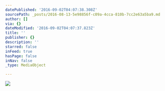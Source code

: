 ```yaml
---
datePublished: '2016-09-02T04:07:38.308Z'
sourcePath: _posts/2016-08-13-5e98856f-c09a-4cca-810b-7cc2e63a5ba9.md
author: []
via: {}
dateModified: '2016-09-02T04:07:37.823Z'
title: ''
publisher: {}
description: ''
starred: false
inFeed: true
hasPage: false
inNav: false
_type: MediaObject

---
```

![](https://the-grid-user-content.s3-us-west-2.amazonaws.com/c40c05a0-eedf-4eb1-83c2-26a98868f49b.jpg)